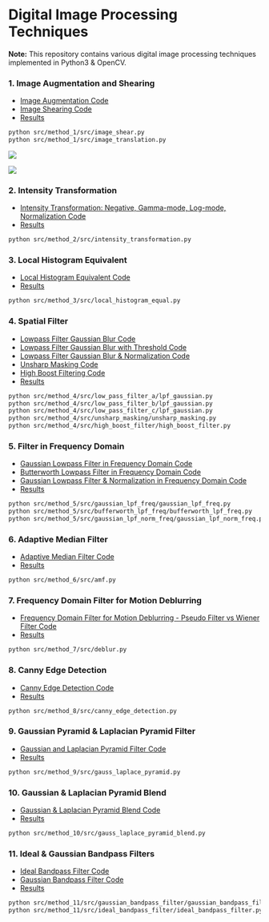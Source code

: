 # Digital Image Processing Techniques
**Note:** This repository contains various digital image processing techniques implemented in Python3 & OpenCV.

### 1. Image Augmentation and Shearing
- [Image Augmentation Code](https://github.com/mnguyen0226/dip_algorithms/blob/main/src/method_1/src/image_translation.py)
- [Image Shearing Code](https://github.com/mnguyen0226/dip_algorithms/blob/main/src/method_1/src/image_shear.py)
- [Results](https://github.com/mnguyen0226/dip_algorithms/tree/main/src/method_1/results)
```sh
python src/method_1/src/image_shear.py
python src/method_1/src/image_translation.py
```
![](https://github.com/mnguyen0226/dip_algorithms/blob/main/src/method_1/results/girl.tif=250x)

![](https://github.com/mnguyen0226/dip_algorithms/blob/main/src/method_1/results/image_aug_1.PNG=250x)
<!-- ![](./pic/pic1s.png =250x) -->




### 2. Intensity Transformation
- [Intensity Transformation: Negative, Gamma-mode, Log-mode, Normalization Code](https://github.com/mnguyen0226/dip_algorithms/blob/main/src/method_2/src/intensity_transformation.py)
- [Results](https://github.com/mnguyen0226/dip_algorithms/tree/main/src/method_2/results)
```sh
python src/method_2/src/intensity_transformation.py
```

### 3. Local Histogram Equivalent
- [Local Histogram Equivalent Code](https://github.com/mnguyen0226/dip_algorithms/blob/main/src/method_3/src/local_histogram_equal.py)
- [Results](https://github.com/mnguyen0226/dip_algorithms/tree/main/src/method_3/results)
```sh
python src/method_3/src/local_histogram_equal.py
```

### 4. Spatial Filter
- [Lowpass Filter Gaussian Blur Code](https://github.com/mnguyen0226/dip_algorithms/blob/main/src/method_4/src/low_pass_filter_a/lpf_gaussian.py)
- [Lowpass Filter Gaussian Blur with Threshold Code](https://github.com/mnguyen0226/dip_algorithms/tree/main/src/method_4/src/low_pass_filter_b/lpf_gaussian.py)
- [Lowpass Filter Gaussian Blur & Normalization Code](https://github.com/mnguyen0226/dip_algorithms/blob/main/src/method_4/src/low_pass_filter_c/lpf_gaussian.py)
- [Unsharp Masking Code](https://github.com/mnguyen0226/dip_algorithms/blob/main/src/method_4/src/unsharp_masking/unsharp_masking.py)
- [High Boost Filtering Code](https://github.com/mnguyen0226/dip_algorithms/blob/main/src/method_4/src/high_boost_filter/high_boost_filter.py)
- [Results](https://github.com/mnguyen0226/dip_algorithms/tree/main/src/method_4/results)
```sh
python src/method_4/src/low_pass_filter_a/lpf_gaussian.py
python src/method_4/src/low_pass_filter_b/lpf_gaussian.py
python src/method_4/src/low_pass_filter_c/lpf_gaussian.py
python src/method_4/src/unsharp_masking/unsharp_masking.py
python src/method_4/src/high_boost_filter/high_boost_filter.py
```

### 5. Filter in Frequency Domain
- [Gaussian Lowpass Filter in Frequency Domain Code](https://github.com/mnguyen0226/dip_algorithms/blob/main/src/method_5/src/gaussian_lpf_freq/gaussian_lpf_freq.py)
- [Butterworth Lowpass Filter in Frequency Domain Code](https://github.com/mnguyen0226/dip_algorithms/blob/main/src/method_5/src/bufferworth_lpf_freq/bufferworth_lpf_freq.py)
- [Gaussian Lowpass Filter & Normalization in Frequency Domain Code](https://github.com/mnguyen0226/dip_algorithms/blob/main/src/method_5/src/gaussian_lpf_norm_freq/gaussian_lpf_norm_freq.py)
- [Results](https://github.com/mnguyen0226/dip_algorithms/tree/main/src/method_5/results)
```sh
python src/method_5/src/gaussian_lpf_freq/gaussian_lpf_freq.py
python src/method_5/src/bufferworth_lpf_freq/bufferworth_lpf_freq.py
python src/method_5/src/gaussian_lpf_norm_freq/gaussian_lpf_norm_freq.py
```

### 6. Adaptive Median Filter
- [Adaptive Median Filter Code](https://github.com/mnguyen0226/dip_algorithms/blob/main/src/method_6/src/amf.py)
- [Results](https://github.com/mnguyen0226/dip_algorithms/tree/main/src/method_6/results)
```sh
python src/method_6/src/amf.py
```

### 7. Frequency Domain Filter for Motion Deblurring
- [Frequency Domain Filter for Motion Deblurring - Pseudo Filter vs Wiener Filter Code](https://github.com/mnguyen0226/dip_algorithms/blob/main/src/method_7/src/deblur.py)
- [Results](https://github.com/mnguyen0226/dip_algorithms/tree/main/src/method_7/results)
```sh
python src/method_7/src/deblur.py
```

### 8. Canny Edge Detection
- [Canny Edge Detection Code](https://github.com/mnguyen0226/dip_algorithms/blob/main/src/method_8/src/canny_edge_detection.py)
- [Results](https://github.com/mnguyen0226/dip_algorithms/tree/main/src/method_8/results)
```sh
python src/method_8/src/canny_edge_detection.py
```

### 9. Gaussian Pyramid & Laplacian Pyramid Filter
- [Gaussian and Laplacian Pyramid Filter Code](https://github.com/mnguyen0226/dip_algorithms/blob/main/src/method_9/src/gauss_laplace_pyramid.py)
- [Results](https://github.com/mnguyen0226/dip_algorithms/tree/main/src/method_9/results)
```sh
python src/method_9/src/gauss_laplace_pyramid.py
```

### 10. Gaussian & Laplacian Pyramid Blend
- [Gaussian & Laplacian Pyramid Blend Code](https://github.com/mnguyen0226/dip_algorithms/blob/main/src/method_10/src/gauss_laplace_pyramid_blend.py)
- [Results](https://github.com/mnguyen0226/dip_algorithms/tree/main/src/method_10/results)
```sh
python src/method_10/src/gauss_laplace_pyramid_blend.py
```

### 11. Ideal & Gaussian Bandpass Filters
- [Ideal Bandpass Filter Code](https://github.com/mnguyen0226/dip_algorithms/tree/main/src/method_11/src/ideal_bandpass_filter)
- [Gaussian Bandpass Filter Code](https://github.com/mnguyen0226/dip_algorithms/blob/main/src/method_11/src/gaussian_bandpass_filter/gaussian_bandpass_filter.py)
- [Results](https://github.com/mnguyen0226/dip_algorithms/tree/main/src/method_11/results)
```sh
python src/method_11/src/gaussian_bandpass_filter/gaussian_bandpass_filter.py
python src/method_11/src/ideal_bandpass_filter/ideal_bandpass_filter.py
```



